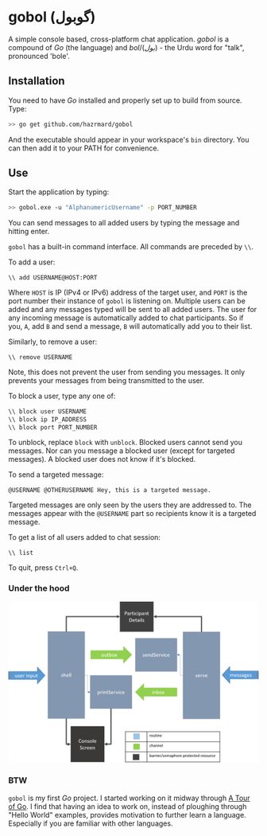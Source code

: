 # gobol (گوبول)
A simple console based, cross-platform chat application. *gobol* is a compound
of *Go* (the language) and *bol*/(*بول*) - the Urdu word for "talk", pronounced
'bole'.  

## Installation
You need to have *Go* installed and properly set up to build from source. Type:  
```bash
>> go get github.com/hazrmard/gobol
```  
And the executable should appear in your workspace's `bin` directory. You can
then add it to your PATH for convenience.

## Use  
Start the application by typing:  
```bash
>> gobol.exe -u "AlphanumericUsername" -p PORT_NUMBER
```  
You can send messages to all added users by typing the message and hitting
enter.

`gobol` has a built-in command interface. All commands are preceded by `\\`.  

To add a user:  
```
\\ add USERNAME@HOST:PORT
```  
Where `HOST` is IP (IPv4 or IPv6) address of the target user, and `PORT` is the
port number their instance of `gobol` is listening on. Multiple users can be
added and any messages typed will be sent to all added users. The user for any
incoming message is automatically added to chat participants. So if you, `A`,
add `B` and send a message, `B` will automatically add you to their list.  

Similarly, to remove a user:  
```
\\ remove USERNAME
```
Note, this does not prevent the user from sending you messages. It only prevents
your messages from being transmitted to the user.  

To block a user, type any one of:  
```
\\ block user USERNAME
\\ block ip IP_ADDRESS
\\ block port PORT_NUMBER
```  
To unblock, replace `block` with `unblock`. Blocked users cannot send you
messages. Nor can you message a blocked user (except for targeted messages).
A blocked user does not know if it's blocked.

To send a targeted message:
```
@USERNAME @OTHERUSERNAME Hey, this is a targeted message.
```
Targeted messages are only seen by the users they are addressed to. The messages
appear with the `@USERNAME` part so recipients know it is a targeted message.  

To get a list of all users added to chat session:  
```
\\ list
```
  
To quit, press `Ctrl+Q`.  

### Under the hood
![gobol control flow](./overview.png)  

### BTW
`gobol` is my first *Go* project. I started working on it midway through [A
Tour of Go](https://tour.golang.org/welcome). I find that having an idea to
work on, instead of ploughing through "Hello World" examples, provides motivation
to further learn a language. Especially if you are familiar with other languages.
